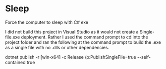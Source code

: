 # Sleep
Force the computer to sleep with C# exe

I did not build this project in Visual Studio as it would not create a Single-file.exe deployment. Rather I used the command prompt to cd into the project folder and ran the following at the command prompt to build the .exe as a single file with no .dlls or other dependencies.

dotnet publish -r [win-x64] -c Release /p:PublishSingleFile=true --self-contained true

